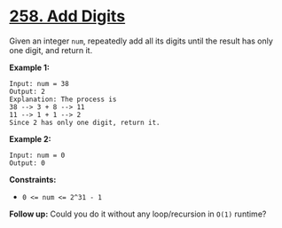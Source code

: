 # [258. Add Digits](https://leetcode.com/problems/add-digits/)

Given an integer `num`, repeatedly add all its digits until the result has only one digit, and return it.

**Example 1:** 

```
Input: num = 38
Output: 2
Explanation: The process is
38 --> 3 + 8 --> 11
11 --> 1 + 1 --> 2 
Since 2 has only one digit, return it.
```

**Example 2:** 

```
Input: num = 0
Output: 0
```

**Constraints:** 

- `0 <= num <= 2^31 - 1`

**Follow up:**  Could you do it without any loop/recursion in `O(1)` runtime?
